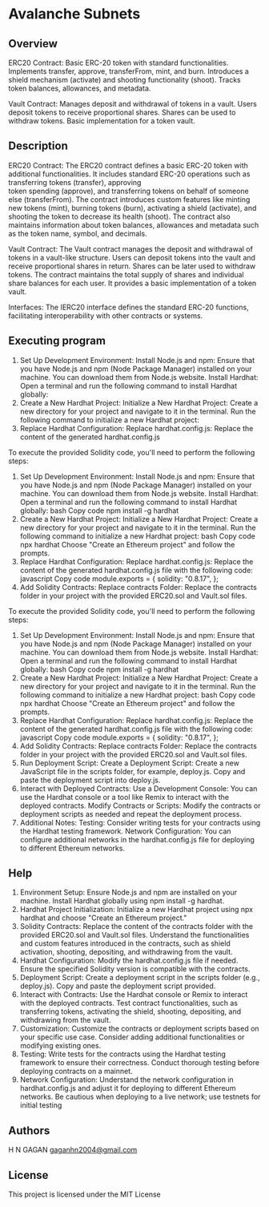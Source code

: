 # Avalanche Subnets

## Overview
ERC20 Contract:
Basic ERC-20 token with standard functionalities.
Implements transfer, approve, transferFrom, mint, and burn.
Introduces a shield mechanism (activate) and shooting functionality (shoot).
Tracks token balances, allowances, and metadata.

Vault Contract:
Manages deposit and withdrawal of tokens in a vault.
Users deposit tokens to receive proportional shares.
Shares can be used to withdraw tokens.
Basic implementation for a token vault.

## Description
ERC20 Contract:
The ERC20 contract defines a basic ERC-20 token with additional functionalities. It includes standard ERC-20 operations such as transferring tokens (transfer), approving  
token spending (approve), and transferring tokens on behalf of someone else (transferFrom). The contract introduces custom features like minting new tokens (mint), burning
tokens (burn), activating a shield (activate), and shooting the token to decrease its health (shoot). The contract also maintains information about token balances, allowances
and metadata such as the token name, symbol, and decimals.

Vault Contract:
The Vault contract manages the deposit and withdrawal of tokens in a vault-like structure. Users can deposit tokens into the vault and receive proportional shares in return.
Shares can be later used to withdraw tokens. The contract maintains the total supply of shares and individual share balances for each user. It provides a basic implementation
of a token vault.

Interfaces:
The IERC20 interface defines the standard ERC-20 functions, facilitating interoperability with other contracts or systems.

## Executing program
1. Set Up Development Environment:
Install Node.js and npm:
Ensure that you have Node.js and npm (Node Package Manager) installed on your machine. You can download them from Node.js website.
Install Hardhat:
Open a terminal and run the following command to install Hardhat globally:
2. Create a New Hardhat Project:
Initialize a New Hardhat Project:
Create a new directory for your project and navigate to it in the terminal.
Run the following command to initialize a new Hardhat project:
3. Replace Hardhat Configuration:
Replace hardhat.config.js:
Replace the content of the generated hardhat.config.js

To execute the provided Solidity code, you'll need to perform the following steps:

1. Set Up Development Environment:
Install Node.js and npm:
Ensure that you have Node.js and npm (Node Package Manager) installed on your machine. You can download them from Node.js website.
Install Hardhat:
Open a terminal and run the following command to install Hardhat globally:
bash
Copy code
npm install -g hardhat
2. Create a New Hardhat Project:
Initialize a New Hardhat Project:
Create a new directory for your project and navigate to it in the terminal.
Run the following command to initialize a new Hardhat project:
bash
Copy code
npx hardhat
Choose "Create an Ethereum project" and follow the prompts.
3. Replace Hardhat Configuration:
Replace hardhat.config.js:
Replace the content of the generated hardhat.config.js file with the following code:
javascript
Copy code
module.exports = {
  solidity: "0.8.17",
};
4. Add Solidity Contracts:
Replace contracts Folder:
Replace the contracts folder in your project with the provided ERC20.sol and Vault.sol files.

To execute the provided Solidity code, you'll need to perform the following steps:

1. Set Up Development Environment:
Install Node.js and npm:
Ensure that you have Node.js and npm (Node Package Manager) installed on your machine. You can download them from Node.js website.
Install Hardhat:
Open a terminal and run the following command to install Hardhat globally:
bash
Copy code
npm install -g hardhat
2. Create a New Hardhat Project:
Initialize a New Hardhat Project:
Create a new directory for your project and navigate to it in the terminal.
Run the following command to initialize a new Hardhat project:
bash
Copy code
npx hardhat
Choose "Create an Ethereum project" and follow the prompts.
3. Replace Hardhat Configuration:
Replace hardhat.config.js:
Replace the content of the generated hardhat.config.js file with the following code:
javascript
Copy code
module.exports = {
  solidity: "0.8.17",
};
4. Add Solidity Contracts:
Replace contracts Folder:
Replace the contracts folder in your project with the provided ERC20.sol and Vault.sol files.
5. Run Deployment Script:
Create a Deployment Script:
Create a new JavaScript file in the scripts folder, for example, deploy.js.
Copy and paste the deployment script into deploy.js.
6. Interact with Deployed Contracts:
Use a Development Console:
You can use the Hardhat console or a tool like Remix to interact with the deployed contracts.
Modify Contracts or Scripts:
Modify the contracts or deployment scripts as needed and repeat the deployment process.
7. Additional Notes:
Testing:
Consider writing tests for your contracts using the Hardhat testing framework.
Network Configuration:
You can configure additional networks in the hardhat.config.js file for deploying to different Ethereum networks.

## Help
1. Environment Setup:
Ensure Node.js and npm are installed on your machine.
Install Hardhat globally using npm install -g hardhat.
2. Hardhat Project Initialization:
Initialize a new Hardhat project using npx hardhat and choose "Create an Ethereum project."
3. Solidity Contracts:
Replace the content of the contracts folder with the provided ERC20.sol and Vault.sol files.
Understand the functionalities and custom features introduced in the contracts, such as shield activation, shooting, depositing, and withdrawing from the vault.
4. Hardhat Configuration:
Modify the hardhat.config.js file if needed.
Ensure the specified Solidity version is compatible with the contracts.
5. Deployment Script:
Create a deployment script in the scripts folder (e.g., deploy.js).
Copy and paste the deployment script provided.
6. Interact with Contracts:
Use the Hardhat console or Remix to interact with the deployed contracts.
Test contract functionalities, such as transferring tokens, activating the shield, shooting, depositing, and withdrawing from the vault.
7. Customization:
Customize the contracts or deployment scripts based on your specific use case.
Consider adding additional functionalities or modifying existing ones.
8. Testing:
Write tests for the contracts using the Hardhat testing framework to ensure their correctness.
Conduct thorough testing before deploying contracts on a mainnet.
9. Network Configuration:
Understand the network configuration in hardhat.config.js and adjust it for deploying to different Ethereum networks.
Be cautious when deploying to a live network; use testnets for initial testing

## Authors
H N GAGAN
gaganhn2004@gmail.com

## License
This project is licensed under the MIT License



